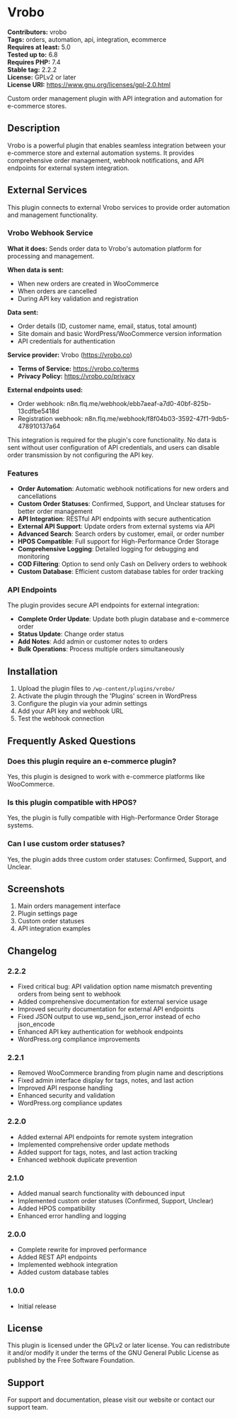 # Vrobo

**Contributors:** vrobo  
**Tags:** orders, automation, api, integration, ecommerce  
**Requires at least:** 5.0  
**Tested up to:** 6.8  
**Requires PHP:** 7.4  
**Stable tag:** 2.2.2  
**License:** GPLv2 or later  
**License URI:** https://www.gnu.org/licenses/gpl-2.0.html

Custom order management plugin with API integration and automation for e-commerce stores.

## Description

Vrobo is a powerful plugin that enables seamless integration between your e-commerce store and external automation systems. It provides comprehensive order management, webhook notifications, and API endpoints for external system integration.

## External Services

This plugin connects to external Vrobo services to provide order automation and management functionality. 

### Vrobo Webhook Service

**What it does:** Sends order data to Vrobo's automation platform for processing and management.

**When data is sent:** 
- When new orders are created in WooCommerce
- When orders are cancelled 
- During API key validation and registration

**Data sent:**
- Order details (ID, customer name, email, status, total amount)
- Site domain and basic WordPress/WooCommerce version information
- API credentials for authentication

**Service provider:** Vrobo (https://vrobo.co)
- **Terms of Service:** https://vrobo.co/terms
- **Privacy Policy:** https://vrobo.co/privacy

**External endpoints used:**
- Order webhook: n8n.flq.me/webhook/ebb7aeaf-a7d0-40bf-825b-13cdfbe5418d
- Registration webhook: n8n.flq.me/webhook/f8f04b03-3592-47f1-9db5-478910137a64

This integration is required for the plugin's core functionality. No data is sent without user configuration of API credentials, and users can disable order transmission by not configuring the API key.

### Features

- **Order Automation**: Automatic webhook notifications for new orders and cancellations
- **Custom Order Statuses**: Confirmed, Support, and Unclear statuses for better order management  
- **API Integration**: RESTful API endpoints with secure authentication
- **External API Support**: Update orders from external systems via API
- **Advanced Search**: Search orders by customer, email, or order number
- **HPOS Compatible**: Full support for High-Performance Order Storage
- **Comprehensive Logging**: Detailed logging for debugging and monitoring
- **COD Filtering**: Option to send only Cash on Delivery orders to webhook
- **Custom Database**: Efficient custom database tables for order tracking

### API Endpoints

The plugin provides secure API endpoints for external integration:

- **Complete Order Update**: Update both plugin database and e-commerce order
- **Status Update**: Change order status  
- **Add Notes**: Add admin or customer notes to orders
- **Bulk Operations**: Process multiple orders simultaneously

## Installation

1. Upload the plugin files to `/wp-content/plugins/vrobo/`
2. Activate the plugin through the 'Plugins' screen in WordPress
3. Configure the plugin via your admin settings
4. Add your API key and webhook URL
5. Test the webhook connection

## Frequently Asked Questions

### Does this plugin require an e-commerce plugin?

Yes, this plugin is designed to work with e-commerce platforms like WooCommerce.

### Is this plugin compatible with HPOS?

Yes, the plugin is fully compatible with High-Performance Order Storage systems.

### Can I use custom order statuses?

Yes, the plugin adds three custom order statuses: Confirmed, Support, and Unclear.

## Screenshots

1. Main orders management interface
2. Plugin settings page
3. Custom order statuses
4. API integration examples

## Changelog

### 2.2.2
- Fixed critical bug: API validation option name mismatch preventing orders from being sent to webhook
- Added comprehensive documentation for external service usage
- Improved security documentation for external API endpoints
- Fixed JSON output to use wp_send_json_error instead of echo json_encode
- Enhanced API key authentication for webhook endpoints
- WordPress.org compliance improvements

### 2.2.1
- Removed WooCommerce branding from plugin name and descriptions
- Fixed admin interface display for tags, notes, and last action
- Improved API response handling
- Enhanced security and validation
- WordPress.org compliance updates

### 2.2.0  
- Added external API endpoints for remote system integration
- Implemented comprehensive order update methods
- Added support for tags, notes, and last action tracking
- Enhanced webhook duplicate prevention

### 2.1.0
- Added manual search functionality with debounced input
- Implemented custom order statuses (Confirmed, Support, Unclear)
- Added HPOS compatibility
- Enhanced error handling and logging

### 2.0.0
- Complete rewrite for improved performance
- Added REST API endpoints
- Implemented webhook integration
- Added custom database tables

### 1.0.0
- Initial release

## License

This plugin is licensed under the GPLv2 or later license. You can redistribute it and/or modify it under the terms of the GNU General Public License as published by the Free Software Foundation.

## Support

For support and documentation, please visit our website or contact our support team. 